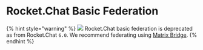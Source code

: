 # Rocket.Chat Basic Federation

{% hint style="warning" %}
![](<../../.gitbook/assets/Deprecated (1).png>) Rocket.Chat basic federation is deprecated as from Rocket.Chat `6.0`. We recommend federating using [Matrix Bridge](federation-admin-guide/).
{% endhint %}
